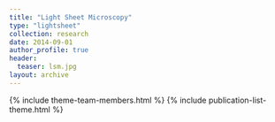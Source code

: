 ```yaml
---
title: "Light Sheet Microscopy"
type: "lightsheet"
collection: research
date: 2014-09-01
author_profile: true
header:
  teaser: lsm.jpg
layout: archive
---
```


{% include theme-team-members.html %}
{% include publication-list-theme.html %}